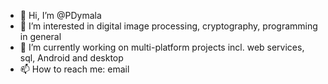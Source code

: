 - 👋 Hi, I’m @PDymala
- 👀 I’m interested in digital image processing, cryptography, programming in general
- 🌱 I’m currently working on multi-platform projects incl. web services, sql, Android and desktop
- 📫 How to reach me: email

<!---
PDymala/PDymala is a ✨ special ✨ repository because its `README.md` (this file) appears on your GitHub profile.
You can click the Preview link to take a look at your changes.
--->
